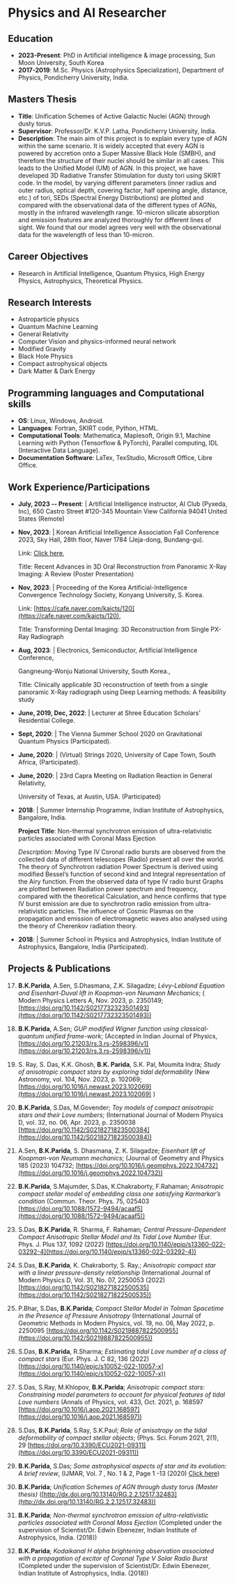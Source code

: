 # Physics and AI Researcher



## Education

- **2023-Present**: PhD in Artificial intelligence & image processing, Sun Moon University, South Korea
- **2017-2019**: M.Sc. Physics (Astrophysics Specialization), Department of Physics, Pondicherry University, India.


## Masters Thesis

- **Title**: Unification Schemes of Active Galactic Nuclei (AGN) through dusty torus. 
- **Supervisor**: Professor/Dr. K.V.P. Latha, Pondicherry University, India.
- **Description**: The main aim of this project is to explain every type of AGN within the same scenario. It is widely accepted that every AGN is powered by accretion onto a Super Massive Black Hole (SMBH), and therefore the structure of their nuclei should be similar in all cases. This leads to the Unified Model (UM) of AGN. In this project, we have developed 3D Radiative Transfer Stimulation for dusty tori using SKIRT code. In the model, by varying different parameters (inner radius and outer radius, optical depth, covering factor, half opening angle, distance, etc.) of tori, SEDs (Spectral Energy Distributions) are plotted and compared with the observational data of the different types of AGNs, mostly in the infrared wavelength range. 10-micron silicate absorption and emission features are analyzed thoroughly for different lines of sight. We found that our model agrees very well with the observational data for the wavelength of less than 10-micron.

## Career Objectives

- Research in Artificial Intelligence, Quantum Physics, High Energy Physics, Astrophysics, Theoretical Physics.

## Research Interests

- Astroparticle physics
- Quantum Machine Learning
- General Relativity
- Computer Vision and physics-informed neural network
- Modified Gravity
- Black Hole Physics
- Compact astrophysical objects
- Dark Matter & Dark Energy

## Programming languages and Computational  skills

- **OS**: Linux, Windows, Android.
- **Languages**: Fortran, SKIRT code, Python, HTML.
- **Computational Tools**: Mathematica, Maplesoft, Origin 9.1, Machine Learning with Python (Tensorflow & PyTorch), Parallel computing, IDL (Interactive Data Language).
- **Documentation Software**: LaTex, TexStudio, Microsoft Office, Libre Office.

## Work Experience/Participations

- **July, 2023 -- Present**: | Artificial Intelligence instructor, AI Club (Pyxeda, Inc), 650 Castro Street #120-345 Mountain View California 94041 United States (Remote)
- **Nov, 2023**: | Korean Artificial Intelligence Association Fall Conference 2023, Sky Hall, 28th floor, Naver 1784 (Jeja-dong, Bundang-gu).

    Link: [Click here](https://aiassociation.kr/Conference/ConferenceView.asp?AC=0&CODE=CC20230901&B_CATE=BBC1),

    Title: Recent Advances in 3D Oral Reconstruction from Panoramic X-Ray Imaging: A Review (Poster Presentation)
- **Nov, 2023**: | Proceeding of the Korea Artificial-Intelligence Convergence Technology Society, Konyang University, S. Korea.
  
   Link: [https://cafe.naver.com/kaicts/120](https://cafe.naver.com/kaicts/120),
  
   Title: Transforming Dental Imaging: 3D Reconstruction from Single PX- Ray Radiograph

- **Aug, 2023**: | Electronics, Semiconductor, Artificial Intelligence Conference,
  
   Gangneung-Wonju National University, South Korea.,
  
   Title: Clinically applicable 3D reconstruction of teeth from a single panoramic X-Ray radiograph using Deep
           Learning methods: A feasibility study

- **June, 2019, Dec, 2022**: | Lecturer at Shree Education Scholars’ Residential College.
- **Sept, 2020**: | The Vienna Summer School 2020 on Gravitational Quantum Physics (Participated).
- **June, 2020**: | (Virtual) Strings 2020, University of Cape Town, South Africa, (Participated).
- **June, 2020**: | 23rd Capra Meeting on Radiation Reaction in General Relativity,

  University of Texas, at Austin, USA. (Participated)

- **2018**: | Summer Internship Programme, Indian Institute of Astrophysics, Bangalore, India.
  
    **Project Title**: Non-thermal synchrotron emission of ultra-relativistic particles associated with Coronal Mass
     Ejection

    *Description*: Moving Type IV Coronal radio bursts are observed from the collected data of different telescopes (Radio)
      present all over the world. The theory of Synchrotron radiation Power Spectrum is derived using modified
      Bessel’s function of second kind and Integral representation of the Airy function. From the observed data of
      type IV radio burst Graphs are plotted between Radiation power spectrum and frequency, compared with
      the theoretical Calculation, and hence confirms that type IV burst emission are due to synchrotron radio
      emission from ultra-relativistic particles. The influence of Cosmic Plasmas on the propagation and emission
      of electromagnetic waves also analysed using the theory of Cherenkov radiation theory.
  
- **2018**: |  Summer School in Physics and Astrophysics, Indian Institute of Astrophysics, Bangalore, India
              (Participated).

## Projects & Publications
17. **B.K.Parida**, A.Sen, S.Dhasmana, Z.K. Silagadze; *Lévy-Leblond Equation and Eisenhart-Duval
lift in Koopman-von Neumann Mechanics*; ( Modern Physics Letters A, Nov. 2023, p. 2350149; [https://doi.org/10.1142/S0217732323501493](https://doi.org/10.1142/S0217732323501493))

16. **B.K.Parida**, A.Sen; *GUP modified Wigner function using classical-quantum unified frame-work*; (Accepted in Indian Journal of Physics, [https://doi.org/10.21203/rs.3.rs-2598396/v1](https://doi.org/10.21203/rs.3.rs-2598396/v1))

15. S. Ray, S. Das, K.K. Ghosh, **B.K. Parida**, S.K. Pal, Moumita Indra; *Study of anisotropic compact stars by exploring tidal deformability* (New Astronomy, vol. 104, Nov. 2023, p. 102069; [https://doi.org/10.1016/j.newast.2023.102069](https://doi.org/10.1016/j.newast.2023.102069) )

14. **B.K.Parida**, S.Das, M.Govender; *Toy models of compact anisotropic stars and their Love numbers*; (International Journal of Modern Physics D, vol. 32, no. 06, Apr. 2023, p. 2350038 [https://doi.org/10.1142/S0218271823500384](https://doi.org/10.1142/S0218271823500384))
13. A.Sen, **B.K.Parida**, S. Dhasmana, Z. K. Silagadze; *Eisenhart lift of Koopman-von Neumann mechanics*; (Journal of Geometry and Physics 185 (2023) 104732;
    [https://doi.org/10.1016/j.geomphys.2022.104732](https://doi.org/10.1016/j.geomphys.2022.104732))
12. **B.K.Parida**, S.Majumder, S.Das, K.Chakraborty, F.Rahaman; *Anisotropic compact stellar model of embedding class one satisfying Karmarkar’s condition* (Commun. Theor. Phys. 75, 025403 [https://doi.org/10.1088/1572-9494/acaaf5](https://doi.org/10.1088/1572-9494/acaaf5))
11. S.Das, **B.K.Parida**, R. Sharma, F. Rahaman; *Central Pressure-Dependent Compact Anisotropic Stellar Model and Its Tidal Love Number* (Eur. Phys. J. Plus 137, 1092 (2022) [https://doi.org/10.1140/epjp/s13360-022-03292-4](https://doi.org/10.1140/epjp/s13360-022-03292-4))
10. S.Das, **B.K.Parida**, K. Chakraborty, S. Ray.; *Anisotropic compact star with a linear pressure-density relationship* (International Journal of Modern Physics D, Vol. 31, No. 07, 2250053 (2022) [https://doi.org/10.1142/S0218271822500535](https://doi.org/10.1142/S0218271822500535))
9. P.Bhar, S.Das, **B.K.Parida**; *Compact Stellar Model in Tolman Spacetime in the Presence of Pressure Anisotropy* (International Journal of Geometric Methods in Modern Physics, vol. 19, no. 06, May 2022, p. 2250095 [https://doi.org/10.1142/S0219887822500955](https://doi.org/10.1142/S0219887822500955))
8. S.Das, **B.K.Parida**, R.Sharma; *Estimating tidal Love number of a class of compact stars* (Eur. Phys. J. C 82, 136 (2022) [https://doi.org/10.1140/epjc/s10052-022-10057-x](https://doi.org/10.1140/epjc/s10052-022-10057-x))
7. S.Das, S.Ray, M.Khlopov, **B.K.Parida**; *Anisotropic compact stars: Constraining model parameters to account for physical features of tidal Love numbers* (Annals of Physics, vol. 433, Oct. 2021, p. 168597 [https://doi.org/10.1016/j.aop.2021.168597](https://doi.org/10.1016/j.aop.2021.168597))
6. S.Das, **B.K.Parida**, S.Ray, S.K.Paul; *Role of anisotropy on the tidal deformability of compact stellar objects*; (Phys. Sci. Forum 2021, 2(1), 29 [https://doi.org/10.3390/ECU2021-09311](https://doi.org/10.3390/ECU2021-09311))
5. **B.K.Parida**, S.Das; *Some astrophysical aspects of star and its evolution: A brief review*, (IJMAR, Vol. 7 , No. 1 & 2, Page 1 -13 (2020) [Click here](https://www.maldacollege.ac.in/ijmar-archive-vol7-no-12.php))
4. **B.K.Parida**; *Unification Schemes of AGN through dusty torus (Master thesis)* ([http://dx.doi.org/10.13140/RG.2.2.12517.32483](http://dx.doi.org/10.13140/RG.2.2.12517.32483))
3. **B.K.Parida**; *Non-thermal synchrotron emission of ultra-relativistic particles associated with Coronal Mass Ejection* (Completed under the supervision of Scientist/Dr. Edwin Ebenezer, Indian Institute of Astrophysics, India.  (2018))
2. **B.K.Parida**; *Kodaikanal H alpha brightening observation associated with a propagation of excitor of Coronal Type V Solar Radio Burst* (Completed under the supervision of Scientist/Dr. Edwin Ebenezer, Indian Institute of Astrophysics, India. (2018))




